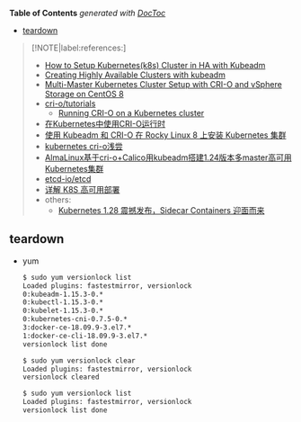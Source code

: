 <!-- START doctoc generated TOC please keep comment here to allow auto update -->
<!-- DON'T EDIT THIS SECTION, INSTEAD RE-RUN doctoc TO UPDATE -->
**Table of Contents**  *generated with [DocToc](https://github.com/thlorenz/doctoc)*

- [teardown](#teardown)

<!-- END doctoc generated TOC please keep comment here to allow auto update -->




> [!NOTE|label:references:]
> - [How to Setup Kubernetes(k8s) Cluster in HA with Kubeadm](https://www.linuxtechi.com/setup-highly-available-kubernetes-cluster-kubeadm/)
> - [Creating Highly Available Clusters with kubeadm](https://kubernetes.io/docs/setup/production-environment/tools/kubeadm/high-availability/)
> - [Multi-Master Kubernetes Cluster Setup with CRI-O and vSphere Storage on CentOS 8](https://blog.yasithab.com/centos/multi-master-kubernetes-cluster-setup-with-crio-and-vsphere-storage-on-centos-8/)
> - [cri-o/tutorials](https://github.com/cri-o/cri-o/tree/main/tutorials)
>   - [Running CRI-O on a Kubernetes cluster](https://github.com/cri-o/cri-o/blob/main/tutorials/kubernetes.md)
> - [在Kubernetes中使用CRI-O运行时](https://zhuanlan.zhihu.com/p/402497610)
> - [使用 Kubeadm 和 CRI-O 在 Rocky Linux 8 上安装 Kubernetes 集群](https://blog.csdn.net/wchbest/article/details/131038029)
> - [kubernetes cri-o浅尝](https://www.bilibili.com/read/cv20869471)
> - [AlmaLinux基于cri-o+Calico用kubeadm搭建1.24版本多master高可用Kubernetes集群](https://blog.csdn.net/lic95/article/details/125025782)
> - [etcd-io/etcd](https://github.com/etcd-io/etcd/release)
> - [详解 K8S 高可用部署](https://mp.weixin.qq.com/s?__biz=MzU0OTE4MzYzMw==&mid=2247550185&sn=6286db333de97b99584301956a339e3a&chksm=fbb18d17ccc60401b232e9ebb54eb2970129caa0595c454f4356f6ee29f87a6b63adc9b97af0)
> - others:
>   - [Kubernetes 1.28 震撼发布，Sidecar Containers 迎面而来](https://baijiahao.baidu.com/s?id=1774263469282248861)


## teardown

- yum
  ```bash
  $ sudo yum versionlock list
  Loaded plugins: fastestmirror, versionlock
  0:kubeadm-1.15.3-0.*
  0:kubectl-1.15.3-0.*
  0:kubelet-1.15.3-0.*
  0:kubernetes-cni-0.7.5-0.*
  3:docker-ce-18.09.9-3.el7.*
  1:docker-ce-cli-18.09.9-3.el7.*
  versionlock list done

  $ sudo yum versionlock clear
  Loaded plugins: fastestmirror, versionlock
  versionlock cleared

  $ sudo yum versionlock list
  Loaded plugins: fastestmirror, versionlock
  versionlock list done
  ```





